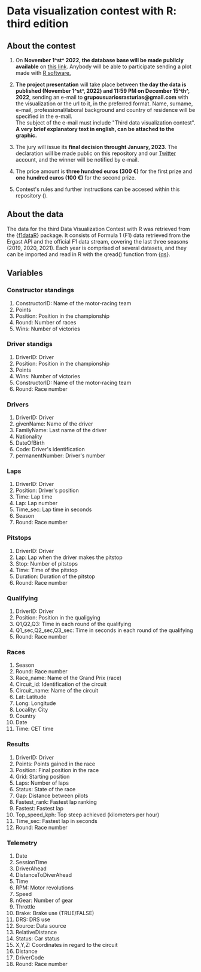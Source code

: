 # Data visualization contest with R: third edition

## About the contest

1.  On **November 1^st^ 2022, the database base will be made publicly available** on [this link](https://drive.google.com/drive/folders/17jmy9er05KDhlGpM6bLfvxA3VSN9bBvA?usp=sharing). Anybody will be able to participate sending a plot made with [R software.](https://www.r-project.org/)

2.  **The project presentation** will take place between **the day the data is published (November 1^st^, 2022) and 11:59 PM on December 15^th^, 2022**, sending an e-mail to **grupousuariosrasturias\@gmail.com** with the visualization or the url to it, in the preferred format. Name, surname, e-mail, professional/laboral background and country of residence will be specified in the e-mail.\
    The subject of the e-mail must include "Third data visualization contest". **A very brief explanatory text in english, can be attached to the graphic.**

3.  The jury will issue its **final decision throught January, 2023**. The declaration will be made public on this repository and our [Twitter](https://twitter.com/grupoRasturias) account, and the winner will be notified by e-mail.

4.  The price amount is **three hundred euros (300 €)** for the first prize and **one hundred euros (100 €)** for the second prize.

5.  Contest's rules and further instructions can be accesed within this repository ().

## About the data

The data for the third Data Visualization Contest with R was retrieved from the {[f1dataR](https://github.com/SCasanova/f1dataR)} package. It consists of Formula 1 (F1) data retrieved from the Ergast API and the official F1 data stream, covering the last three seasons (2019, 2020, 2021). Each year is comprised of several datasets, and they can be imported and read in R with the qread() function from {[qs](https://cran.r-project.org/web/packages/qs/vignettes/vignette.html)}.

## Variables

### Constructor standings

1.  ConstructorID: Name of the motor-racing team
2.  Points
3.  Position: Position in the championship
4.  Round: Number of races
5.  Wins: Number of victories

### Driver standigs

1.  DriverID: Driver
2.  Position: Position in the championship
3.  Points
4.  Wins: Number of victories
5.  ConstructorID: Name of the motor-racing team
6.  Round: Race number

### Drivers

1.  DriverID: Driver
2.  givenName: Name of the driver
3.  FamilyName: Last name of the driver
4.  Nationality
5.  DateOfBirth
6.  Code: Driver's identification
7.  permanentNumber: Driver's number

### Laps

1.  DriverID: Driver
2.  Position: Driver's position
3.  Time: Lap time
4.  Lap: Lap number
5.  Time_sec: Lap time in seconds
6.  Season
7.  Round: Race number

### Pitstops

1.  DriverID: Driver
2.  Lap: Lap when the driver makes the pitstop
3.  Stop: Number of pitstops
4.  Time: Time of the pitstop
5.  Duration: Duration of the pitstop
6.  Round: Race number

### Qualifying

1.  DriverID: Driver
2.  Position: Position in the qualigying
3.  Q1,Q2,Q3: Time in each round of the qualifying
4.  Q1_sec,Q2_sec,Q3_sec: Time in seconds in each round of the qualifying
5.  Round: Race number

### Races

1.  Season
2.  Round: Race number
3.  Race_name: Name of the Grand Prix (race)
4.  Circuit_id: Identification of the circuit
5.  Circuit_name: Name of the circuit
6.  Lat: Latitude
7.  Long: Longitude
8.  Locality: City
9.  Country
10. Date
11. Time: CET time

### Results

1.  DriverID: Driver
2.  Points: Points gained in the race
3.  Position: Final position in the race
4.  Grid: Starting position
5.  Laps: Number of laps
6.  Status: State of the race
7.  Gap: Distance between pilots
8.  Fastest_rank: Fastest lap ranking
9.  Fastest: Fastest lap
10. Top_speed_kph: Top steep achieved (kilometers per hour)
11. Time_sec: Fastest lap in seconds
12. Round: Race number

### Telemetry

1.  Date
2.  SessionTime
3.  DriverAhead
4.  DistanceToDiverAhead
5.  Time
6.  RPM: Motor revolutions
7.  Speed
8.  nGear: Number of gear
9.  Throttle
10. Brake: Brake use (TRUE/FALSE)
11. DRS: DRS use
12. Source: Data source
13. RelativeDistance
14. Status: Car status
15. X,Y,Z: Coordinates in regard to the circuit
16. Distance
17. DriverCode
18. Round: Race number
